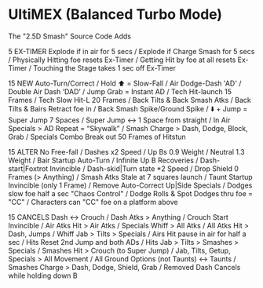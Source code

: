 # UltiMEX (Balanced Turbo Mode)
The "2.5D Smash" Source Code Adds

5 EX-TIMER Explode if in air for 5 secs / Explode if Charge Smash for 5 secs / Physically Hitting foe resets Ex-Timer / Getting Hit by foe at all resets Ex-Timer / Touching the Stage takes 1 sec off Ex-Timer

15 NEW Auto-Turn/Correct / Hold ⬆️ = Slow-Fall / Air Dodge-Dash 'AD' / Double Air Dash ‘DAD’ / Jump Grab = Instant AD / Tech Hit-launch 15 Frames / Tech Slow Hit-L 20 Frames / Back Tilts & Back Smash Atks / Back Tilts & Bairs Retract foe in / Back Smash Spike/Ground Spike / ⬇️ + Jump = Super Jump 7 Spaces / Super Jump ↔️ 1 Space from straight / In Air Specials > AD Repeat = “Skywalk” / Smash Charge > Dash, Dodge, Block, Grab / Specials Combo Break out 50 Frames of Hitstun

15 ALTER No Free-fall / Dashes x2 Speed / Up Bs 0.9 Weight / Neutral 1.3 Weight / Bair Startup Auto-Turn / Infinite Up B Recoveries / Dash-start|Foxtrot Invincible / Dash-skid|Turn state *2 Speed / Drop Shield 0 Frames (> Anything) / Smash Atks Stale at 7 squares launch / Taunt Startup Invincible (only 1 Frame) / Remove Auto-Correct Up|Side Specials / Dodges slow foe half a sec "Chaos Control" / Dodge Rolls & Spot Dodges thru foe = "CC" / Characters can "CC" foe on a platform above

15 CANCELS Dash ↔️ Crouch / Dash Atks > Anything / Crouch Start Invincible / Air Atks Hit > Air Atks / Specials Whiff > All Atks / All Atks Hit > Dash, Jumps / Whiff Jab > Tilts > Specials / Airs Hit pause in air for half a sec / Hits Reset 2nd Jump and both ADs / Hits Jab > Tilts > Smashes > Specials / Smashes Hit > Crouch (to Super Jump) / Jab, Tilts, Getup, Specials > All Movement / All Ground Options (not Taunts) ↔️ Taunts / Smashes Charge > Dash, Dodge, Shield, Grab / Removed Dash Cancels while holding down B

